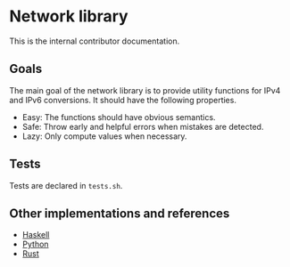 # Network library

This is the internal contributor documentation.

## Goals

The main goal of the network library is to provide utility functions for IPv4 and IPv6 conversions.
It should have the following properties.

- Easy: The functions should have obvious semantics.
- Safe: Throw early and helpful errors when mistakes are detected.
- Lazy: Only compute values when necessary.

## Tests

Tests are declared in `tests.sh`.

## Other implementations and references

- [Haskell](https://hackage.haskell.org/package/ip)
- [Python](https://docs.python.org/3/library/ipaddress.html)
- [Rust](https://doc.rust-lang.org/std/net/enum.IpAddr.html)
